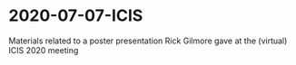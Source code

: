 # 2020-07-07-ICIS
Materials related to a poster presentation Rick Gilmore gave at the (virtual) ICIS 2020 meeting
